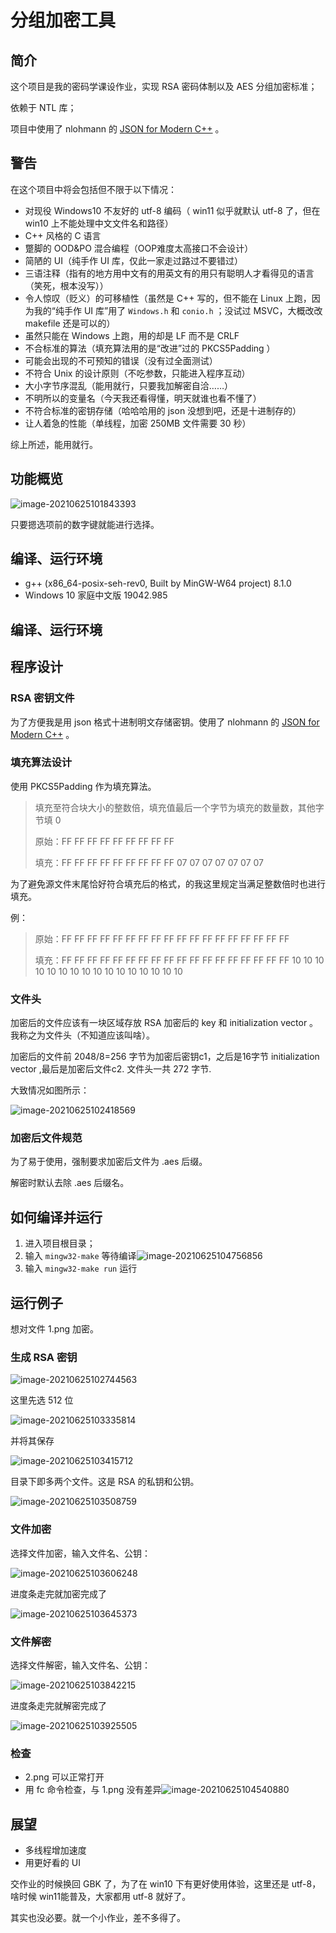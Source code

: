 # 分组加密工具

## 简介

这个项目是我的密码学课设作业，实现 RSA 密码体制以及 AES 分组加密标准；

依赖于 NTL 库；

项目中使用了 nlohmann 的 [JSON for Modern C++](https://github.com/nlohmann/json) 。

## 警告

在这个项目中将会包括但不限于以下情况：

- 对现役 Windows10 不友好的 utf-8 编码（ win11 似乎就默认 utf-8 了，但在 win10 上不能处理中文文件名和路径） 
- C++ 风格的 C 语言
- 蹩脚的 OOD&PO 混合编程（OOP难度太高接口不会设计）
- 简陋的 UI（纯手作 UI 库，仅此一家走过路过不要错过）
- 三语注释（指有的地方用中文有的用英文有的用只有聪明人才看得见的语言（笑死，根本没写））
- 令人惊叹（贬义）的可移植性（虽然是 C++ 写的，但不能在 Linux 上跑，因为我的“纯手作 UI 库”用了 `Windows.h` 和 `conio.h` ；没试过 MSVC，大概改改 makefile 还是可以的）
- 虽然只能在 Windows 上跑，用的却是 LF 而不是 CRLF
- 不合标准的算法（填充算法用的是“改进”过的 PKCS5Padding ）
- 可能会出现的不可预知的错误（没有过全面测试）
- 不符合 Unix 的设计原则（不吃参数，只能进入程序互动）
- 大小字节序混乱（能用就行，只要我加解密自洽……）
- 不明所以的变量名（今天我还看得懂，明天就谁也看不懂了）
- 不符合标准的密钥存储（哈哈哈用的 json 没想到吧，还是十进制存的）
- 让人着急的性能（单线程，加密 250MB 文件需要 30 秒）

综上所述，能用就行。

## 功能概览

![image-20210625101843393](readme_img/image-20210625101843393.png)

只要摁选项前的数字键就能进行选择。

## 编译、运行环境

- g++ (x86_64-posix-seh-rev0, Built by MinGW-W64 project) 8.1.0
- Windows 10 家庭中文版 19042.985

## 编译、运行环境

## 程序设计

### RSA 密钥文件

为了方便我是用 json 格式十进制明文存储密钥。使用了 nlohmann 的 [JSON for Modern C++](https://github.com/nlohmann/json) 。

### 填充算法设计

使用 PKCS5Padding 作为填充算法。

> 填充至符合块大小的整数倍，填充值最后一个字节为填充的数量数，其他字节填 0
> 
> 原始：FF FF FF FF FF FF FF FF FF
> 
> 填充：FF FF FF FF FF FF FF FF FF 07 07 07 07 07 07 07

为了避免源文件末尾恰好符合填充后的格式，的我这里规定当满足整数倍时也进行填充。

例：


> 原始：FF FF FF FF FF FF FF FF FF FF FF FF FF FF FF FF FF FF
> 
> 填充：FF FF FF FF FF FF FF FF FF FF FF FF FF FF FF FF FF FF 10 10 10 10 10 10 10 10 10 10 10 10 10 10 10 10

### 文件头

加密后的文件应该有一块区域存放 RSA 加密后的 key 和 initialization vector 。我称之为文件头（不知道应该叫啥）。

加密后的文件前 2048/8=256 字节为加密后密钥c1，之后是16字节 initialization vector ,最后是加密后文件c2.
文件头一共 272 字节.

大致情况如图所示：

![image-20210625102418569](readme_img/image-20210625102418569.png)

### 加密后文件规范

为了易于使用，强制要求加密后文件为 .aes 后缀。

解密时默认去除 .aes 后缀名。

## 如何编译并运行

1. 进入项目根目录；
2. 输入 `mingw32-make` 等待编译![image-20210625104756856](readme_img/image-20210625104756856.png)
3. 输入 `mingw32-make run` 运行

## 运行例子

想对文件 1.png 加密。

### 生成 RSA 密钥

![image-20210625102744563](readme_img/image-20210625102744563.png)

这里先选 512 位

![image-20210625103335814](readme_img/image-20210625103335814.png)

并将其保存

![image-20210625103415712](readme_img/image-20210625103415712.png)

目录下即多两个文件。这是 RSA 的私钥和公钥。

![image-20210625103508759](readme_img/image-20210625103508759.png)

### 文件加密

选择文件加密，输入文件名、公钥：

![image-20210625103606248](readme_img/image-20210625103606248.png)

进度条走完就加密完成了

![image-20210625103645373](readme_img/image-20210625103645373.png)

### 文件解密

选择文件解密，输入文件名、公钥：

![image-20210625103842215](readme_img/image-20210625103842215.png)

进度条走完就解密完成了

![image-20210625103925505](readme_img/image-20210625103925505.png)

### 检查

- 2.png 可以正常打开
- 用 fc 命令检查，与 1.png 没有差异![image-20210625104540880](readme_img/image-20210625104540880.png)

## 展望

- 多线程增加速度
- 用更好看的 UI

交作业的时候换回 GBK 了，为了在 win10 下有更好使用体验，这里还是 utf-8，啥时候 win11能普及，大家都用 utf-8 就好了。

其实也没必要。就一个小作业，差不多得了。